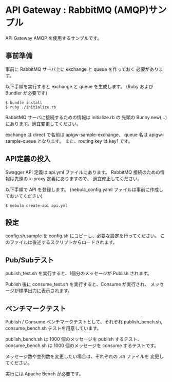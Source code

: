 API Gateway : RabbitMQ (AMQP)サンプル
=====================================

API Gateway AMQP を使用するサンプルです。

事前準備
--------

事前に RabbitMQ サーバ上に exchange と queue を作っておく
必要があります。

以下手順を実行すると exchange と queue を生成します。
(Ruby および Bundler が必要です)

    $ bundle install
    $ ruby ./initialize.rb

RabbitMQ サーバに接続するための情報は initialize.rb の
先頭の Bunny.new(...) にあります。適宜変更してください。

exchange は direct で名前は apigw-sample-exchange、
queue 名は apigw-sample-queue となります。
また、routing key は key1 です。

API定義の投入
-------------

Swagger API 定義は api.yml ファイルにあります。
RabbitMQ 接続のための情報は先頭の x-proxy 定義にありますので、
適宜修正してください。

以下手順で API を登録します。
(nebula_config.yaml ファイルは事前に作成しておいてください)

    $ nebula create-api api.yml

設定
----

config.sh.sample を config.sh にコピーし、必要な設定を行ってください。
このファイルは後述するスクリプトからロードされます。

Pub/Subテスト
-------------

publish_test.sh を実行すると、1個分のメッセージが Publish されます。

Publish 後に consume_test.sh を実行すると、Consume が実行され、
メッセージが標準出力に表示されます。

ベンチマークテスト
------------------

Publish / Consume ベンチマークテストとして、それぞれ
publish_bench.sh, consume_bench.sh テストを用意しています。

publish_bench.sh は 1000 個のメッセージを publish するテスト、
consume_bench.sh は 1000 個のメッセージを consume するテストです。

メッセージ数や並列数を変更したい場合は、それぞれの .sh ファイルを
変更してください。

実行には Apache Bench が必要です。




